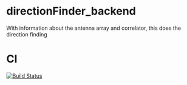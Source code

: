 # directionFinder_backend
With information about the antenna array and correlator, this does the direction finding

# CI
[![Build Status](https://travis-ci.org/jgowans/directionFinder_backend.svg?branch=master)](https://travis-ci.org/jgowans/directionFinder_backend)
